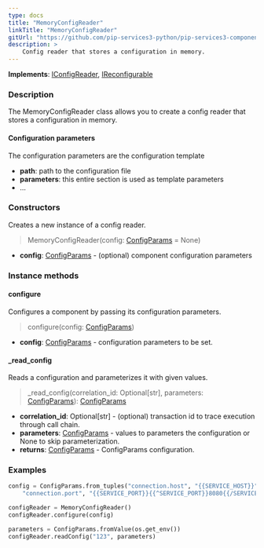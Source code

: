 ```yaml
---
type: docs
title: "MemoryConfigReader"
linkTitle: "MemoryConfigReader"
gitUrl: "https://github.com/pip-services3-python/pip-services3-components-python"
description: >
    Config reader that stores a configuration in memory.
---
```


**Implements**: [IConfigReader](../iconfig_reader), [IReconfigurable](../../../commons/config/ireconfigurable)

### Description

The MemoryConfigReader class allows you to create a config reader that stores a configuration in memory.

#### Configuration parameters
The configuration parameters are the configuration template

- **path**: path to the configuration file
- **parameters**: this entire section is used as template parameters
- ...


### Constructors
Creates a new instance of a config reader.

> MemoryConfigReader(config: [ConfigParams](../../../commons/config/config_params) = None)

- **config**: [ConfigParams](../../../commons/config/config_params) - (optional) component configuration parameters


### Instance methods

#### configure
Configures a component by passing its configuration parameters.

> configure(config: [ConfigParams](../../../commons/config/config_params))

- **config**: [ConfigParams](../../../commons/config/config_params) - configuration parameters to be set.


#### _read_config
Reads a configuration and parameterizes it with given values.

> _read_config(correlation_id: Optional[str], parameters: [ConfigParams](../../../commons/config/config_params)): [ConfigParams](../../../commons/config/config_params)

- **correlation_id**: Optional[str] - (optional) transaction id to trace execution through call chain.
- **parameters**: [ConfigParams](../../../commons/config/config_params) - values to parameters the configuration or None to skip parameterization.
- **returns**: [ConfigParams](../../../commons/config/config_params) - ConfigParams configuration.

### Examples

```python
config = ConfigParams.from_tuples("connection.host", "{{SERVICE_HOST}}",
    "connection.port", "{{SERVICE_PORT}}{{^SERVICE_PORT}}8080{{/SERVICE_PORT}}")

configReader = MemoryConfigReader()
configReader.configure(config)

parameters = ConfigParams.fromValue(os.get_env())
configReader.readConfig("123", parameters)
```
